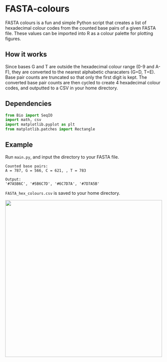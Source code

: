 # FASTA-colours
FASTA colours is a fun and simple Python script that creates a list of hexadecimal colour codes from the counted base pairs of a given FASTA file. These values can be imported into R as a colour palette for plotting figures.  

## How it works  
Since bases G and T are outside the hexadecimal colour range (0-9 and A-F), they are converted to the nearest alphabetic characaters (G=D, T=E). Base pair counts are truncated so that only the first digit is kept. The converted base pair counts are then cycled to create 4 hexadecimal colour codes, and outputted to a CSV in your home directory.

## Dependencies  
```python
from Bio import SeqIO
import math, csv
import matplotlib.pyplot as plt
from matplotlib.patches import Rectangle
```  
## Example    
Run ```main.py```, and input the directory to your FASTA file.  
  
```
Counted base pairs:   
A = 787, G = 566, C = 621, , T = 783  

Output:  
'#7A5B6C', '#5B6C7D', '#6C7D7A', '#7D7A5B'  
```  
  
```FASTA_hex_colours.csv``` is saved to your home directory.  
  
<img align="center" src="https://raw.githubusercontent.com/alexpinch/FASTA-colours/main/example_data/example_palette.png" width=500/>  
